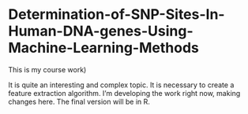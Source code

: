 # Determination-of-SNP-Sites-In-Human-DNA-genes-Using-Machine-Learning-Methods
This is my course work)

It is quite an interesting and complex topic. It is necessary to create a feature extraction algorithm. I’m developing the work right now, making changes here. The final version will be in R.
